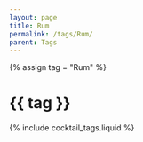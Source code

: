```yaml
---
layout: page
title: Rum
permalink: /tags/Rum/
parent: Tags
---
```

{% assign tag = "Rum" %}
# {{ tag }}
{% include cocktail_tags.liquid %}

